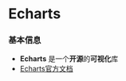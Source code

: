 # Echarts

### 基本信息
* **Echarts** 是一个**开源**的**可视化**库
* [Echarts官方文档](https://echarts.apache.org/zh/index.html)